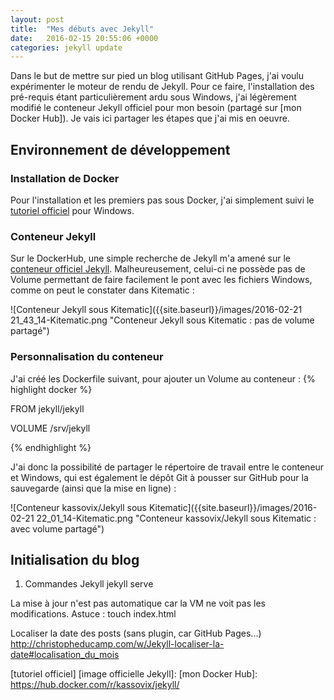 ```yaml
---
layout: post
title:  "Mes débuts avec Jekyll"
date:   2016-02-15 20:55:06 +0000
categories: jekyll update
---
```


Dans le but de mettre sur pied un blog utilisant GitHub Pages, j'ai voulu expérimenter le moteur de rendu de Jekyll. Pour ce faire, l'installation des pré-requis étant particulièrement ardu sous Windows, j'ai légèrement modifié le conteneur Jekyll officiel pour mon besoin (partagé sur [mon Docker Hub]). Je vais ici partager les étapes que j'ai mis en oeuvre.

## Environnement de développement 

### Installation de Docker
Pour l'installation et les premiers pas sous Docker, j'ai simplement suivi le [tutoriel officiel](https://docs.docker.com/windows/) pour Windows.

### Conteneur Jekyll
Sur le DockerHub, une simple recherche de Jekyll m'a amené sur le [conteneur officiel Jekyll](https://hub.docker.com/r/jekyll/jekyll/).
Malheureusement, celui-ci ne possède pas de Volume permettant de faire facilement le pont avec les fichiers Windows, comme on peut le constater dans Kitematic :

![Conteneur Jekyll sous Kitematic]({{site.baseurl}}/images/2016-02-21 21_43_14-Kitematic.png "Conteneur Jekyll sous Kitematic : pas de volume partagé")


### Personnalisation du conteneur
J'ai créé les Dockerfile suivant, pour ajouter un Volume au conteneur :
{% highlight docker %}

FROM jekyll/jekyll

VOLUME /srv/jekyll

{% endhighlight %}

J'ai donc la possibilité de partager le répertoire de travail entre le conteneur et Windows, qui est également le dépôt Git à pousser sur GitHub pour la sauvegarde (ainsi que la mise en ligne) :

![Conteneur kassovix/Jekyll sous Kitematic]({{site.baseurl}}/images/2016-02-21 22_01_14-Kitematic.png "Conteneur kassovix/Jekyll sous Kitematic : avec volume partagé")

## Initialisation du blog

1. Commandes Jekyll
jekyll serve

La mise à jour n'est pas automatique car la VM ne voit pas les modifications. Astuce :
touch index.html

Localiser la date des posts (sans plugin, car GitHub Pages...)
http://christopheducamp.com/w/Jekyll-localiser-la-date#localisation_du_mois

[tutoriel officiel]
[image officielle Jekyll]: 
[mon Docker Hub]: https://hub.docker.com/r/kassovix/jekyll/